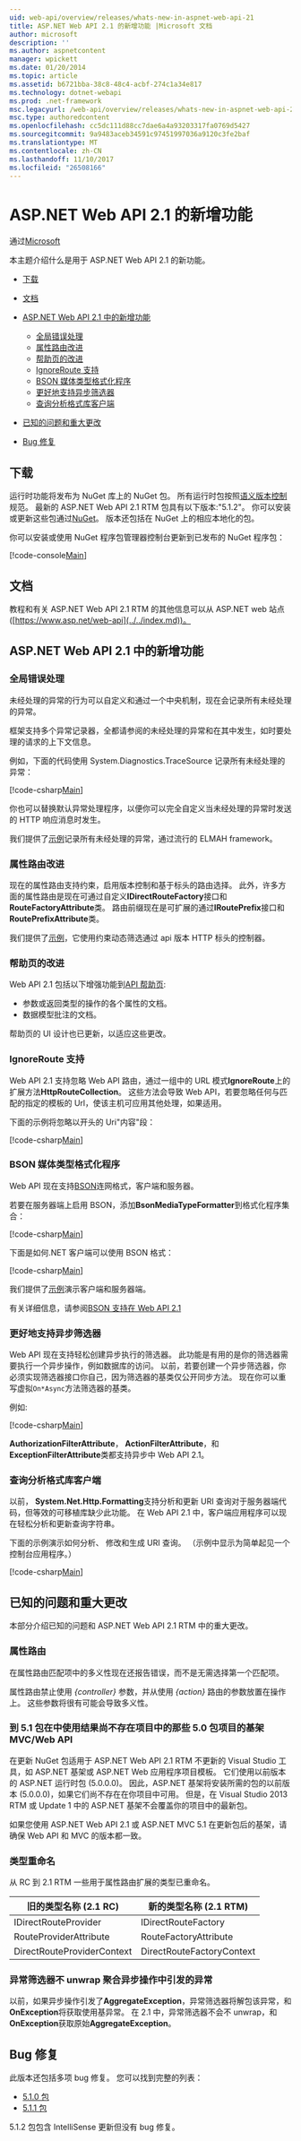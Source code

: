 ```yaml
---
uid: web-api/overview/releases/whats-new-in-aspnet-web-api-21
title: ASP.NET Web API 2.1 的新增功能 |Microsoft 文档
author: microsoft
description: ''
ms.author: aspnetcontent
manager: wpickett
ms.date: 01/20/2014
ms.topic: article
ms.assetid: b6721bba-38c8-48c4-acbf-274c1a34e817
ms.technology: dotnet-webapi
ms.prod: .net-framework
msc.legacyurl: /web-api/overview/releases/whats-new-in-aspnet-web-api-21
msc.type: authoredcontent
ms.openlocfilehash: cc5dc111d88cc7dae6a4a93203317fa0769d5427
ms.sourcegitcommit: 9a9483aceb34591c97451997036a9120c3fe2baf
ms.translationtype: MT
ms.contentlocale: zh-CN
ms.lasthandoff: 11/10/2017
ms.locfileid: "26508166"
---
```

<a name="whats-new-in-aspnet-web-api-21"></a>ASP.NET Web API 2.1 的新增功能
====================
通过[Microsoft](https://github.com/microsoft)

本主题介绍什么是用于 ASP.NET Web API 2.1 的新功能。

- [下载](#download)
- [文档](#documentation)
- [ASP.NET Web API 2.1 中的新增功能](#new-features)

    - [全局错误处理](#global-error)
    - [属性路由改进](#attribute-routing)
    - [帮助页的改进](#help-page)
    - [IgnoreRoute 支持](#ignoreroute)
    - [BSON 媒体类型格式化程序](#bson)
    - [更好地支持异步筛选器](#async-filters)
    - [查询分析格式库客户端](#query-parsing)
- [已知的问题和重大更改](#known-issues)
- [Bug 修复](#bug-fixes)

<a id="download"></a>
## <a name="download"></a>下载

运行时功能将发布为 NuGet 库上的 NuGet 包。 所有运行时包按照[语义版本控制](http://semver.org/)规范。 最新的 ASP.NET Web API 2.1 RTM 包具有以下版本:"5.1.2"。 你可以安装或更新这些包通过[NuGet](http://www.nuget.org/packages/Microsoft.AspNet.WebApi/)。 版本还包括在 NuGet 上的相应本地化的包。

你可以安装或使用 NuGet 程序包管理器控制台更新到已发布的 NuGet 程序包：

[!code-console[Main](whats-new-in-aspnet-web-api-21/samples/sample1.cmd)]

<a id="documentation"></a>
## <a name="documentation"></a>文档

教程和有关 ASP.NET Web API 2.1 RTM 的其他信息可以从 ASP.NET web 站点 ([https://www.asp.net/web-api](../../index.md))。

<a id="new-features"></a>
## <a name="new-features-in-aspnet-web-api-21"></a>ASP.NET Web API 2.1 中的新增功能

<a id="global-error"></a>
### <a name="global-error-handling"></a>全局错误处理

未经处理的异常的行为可以自定义和通过一个中央机制，现在会记录所有未经处理的异常。

框架支持多个异常记录器，全都请参阅的未经处理的异常和在其中发生，如时要处理的请求的上下文信息。

例如，下面的代码使用 System.Diagnostics.TraceSource 记录所有未经处理的异常：

[!code-csharp[Main](whats-new-in-aspnet-web-api-21/samples/sample2.cs)]

你也可以替换默认异常处理程序，以便你可以完全自定义当未经处理的异常时发送的 HTTP 响应消息时发生。

我们提供了[示例](http://aspnet.codeplex.com/SourceControl/latest#Samples/WebApi/Elmah/ReadMe.txt)记录所有未经处理的异常，通过流行的 ELMAH framework。

<a id="attribute-routing"></a>
### <a name="attribute-routing-improvements"></a>属性路由改进

现在的属性路由支持约束，启用版本控制和基于标头的路由选择。 此外，许多方面的属性路由是现在可通过自定义**IDirectRouteFactory**接口和**RouteFactoryAttribute**类。 路由前缀现在是可扩展的通过**IRoutePrefix**接口和**RoutePrefixAttribute**类。

我们提供了[示例](http://aspnet.codeplex.com/SourceControl/latest#Samples/WebApi/RoutingConstraintsSample/ReadMe.txt)，它使用约束动态筛选通过 api 版本 HTTP 标头的控制器。

<a id="help-page"></a>
### <a name="help-page-improvements"></a>帮助页的改进

Web API 2.1 包括以下增强功能到[API 帮助页](../getting-started-with-aspnet-web-api/creating-api-help-pages.md):

- 参数或返回类型的操作的各个属性的文档。
- 数据模型批注的文档。

帮助页的 UI 设计也已更新，以适应这些更改。

<a id="ignoreroute"></a>
### <a name="ignoreroute-support"></a>IgnoreRoute 支持

Web API 2.1 支持忽略 Web API 路由，通过一组中的 URL 模式**IgnoreRoute**上的扩展方法**HttpRouteCollection**。 这些方法会导致 Web API，若要忽略任何与匹配的指定的模板的 Url，使该主机可应用其他处理，如果适用。

下面的示例将忽略以开头的 Uri&quot;内容&quot;段：

[!code-csharp[Main](whats-new-in-aspnet-web-api-21/samples/sample3.cs)]

<a id="bson"></a>
### <a name="bson-media-type-formatter"></a>BSON 媒体类型格式化程序

Web API 现在支持[BSON](http://bsonspec.org/)连网格式，客户端和服务器。

若要在服务器端上启用 BSON，添加**BsonMediaTypeFormatter**到格式化程序集合：

[!code-csharp[Main](whats-new-in-aspnet-web-api-21/samples/sample4.cs)]

下面是如何.NET 客户端可以使用 BSON 格式：

[!code-csharp[Main](whats-new-in-aspnet-web-api-21/samples/sample5.cs)]

我们提供了[示例](http://aspnet.codeplex.com/SourceControl/latest#Samples/WebApi/BSONSample/ReadMe.txt)演示客户端和服务器端。

有关详细信息，请参阅[BSON 支持在 Web API 2.1](../formats-and-model-binding/bson-support-in-web-api-21.md)

<a id="async-filters"></a>
### <a name="better-support-for-async-filters"></a>更好地支持异步筛选器

Web API 现在支持轻松创建异步执行的筛选器。 此功能是有用的是你的筛选器需要执行一个异步操作，例如数据库的访问。 以前，若要创建一个异步筛选器，你必须实现筛选器接口你自己，因为筛选器的基类仅公开同步方法。 现在你可以重写虚拟`On*Async`方法筛选器的基类。

例如: 

[!code-csharp[Main](whats-new-in-aspnet-web-api-21/samples/sample6.cs)]

**AuthorizationFilterAttribute**， **ActionFilterAttribute**，和**ExceptionFilterAttribute**类都支持异步中 Web API 2.1。

<a id="query-parsing"></a>
### <a name="query-parsing-for-the-client-formatting-library"></a>查询分析格式库客户端

以前， **System.Net.Http.Formatting**支持分析和更新 URI 查询对于服务器端代码，但等效的可移植库缺少此功能。 在 Web API 2.1 中，客户端应用程序可以现在轻松分析和更新查询字符串。

下面的示例演示如何分析、 修改和生成 URI 查询。 （示例中显示为简单起见一个控制台应用程序。）

[!code-csharp[Main](whats-new-in-aspnet-web-api-21/samples/sample7.cs)]

<a id="known-issues"></a>
## <a name="known-issues-and-breaking-changes"></a>已知的问题和重大更改

本部分介绍已知的问题和 ASP.NET Web API 2.1 RTM 中的重大更改。

### <a name="attribute-routing"></a>属性路由

在属性路由匹配项中的多义性现在还报告错误，而不是无需选择第一个匹配项。

属性路由禁止使用 *{controller}* 参数，并从使用 *{action}* 路由的参数放置在操作上。 这些参数将很有可能会导致多义性。

### <a name="scaffolding-mvcweb-api-into-a-project-with-51-packages-results-in-50-packages-for-ones-that-dont-already-exist-in-the-project"></a>到 5.1 包在中使用结果尚不存在项目中的那些 5.0 包项目的基架 MVC/Web API

在更新 NuGet 包适用于 ASP.NET Web API 2.1 RTM 不更新的 Visual Studio 工具，如 ASP.NET 基架或 ASP.NET Web 应用程序项目模板。 它们使用以前版本的 ASP.NET 运行时包 (5.0.0.0)。 因此，ASP.NET 基架将安装所需的包的以前版本 (5.0.0.0)，如果它们尚不存在在你项目中可用。 但是，在 Visual Studio 2013 RTM 或 Update 1 中的 ASP.NET 基架不会覆盖你的项目中的最新包。

如果您使用 ASP.NET Web API 2.1 或 ASP.NET MVC 5.1 在更新包后的基架，请确保 Web API 和 MVC 的版本都一致。

### <a name="type-renames"></a>类型重命名

从 RC 到 2.1 RTM 一些用于属性路由扩展的类型已重命名。

| 旧的类型名称 (2.1 RC) | 新的类型名称 (2.1 RTM) |
| --- | --- |
| IDirectRouteProvider | IDirectRouteFactory |
| RouteProviderAttribute | RouteFactoryAttribute |
| DirectRouteProviderContext | DirectRouteFactoryContext |

### <a name="exception-filters-do-not-unwrap-aggregate-exceptions-thrown-in-async-actions"></a>异常筛选器不 unwrap 聚合异步操作中引发的异常

以前，如果异步操作引发了**AggregateException**，异常筛选器将解包该异常，和**OnException**将获取使用基异常。 在 2.1 中，异常筛选器不会不 unwrap，和**OnException**获取原始**AggregateException**。

<a id="bug-fixes"></a>
## <a name="bug-fixes"></a>Bug 修复

此版本还包括多项 bug 修复。 您可以找到完整的列表：

- [5.1.0 包](https://aspnetwebstack.codeplex.com/workitem/list/advanced?keyword=&amp;status=Closed&amp;type=All&amp;priority=All&amp;release=v5.1%20Preview|v5.1%20RTM&amp;assignedTo=All&amp;component=Web%20API|Web%20API%20OData&amp;sortField=AssignedTo&amp;sortDirection=Ascending&amp;page=0&amp;reasonClosed=Fixed)
- [5.1.1 包](https://aspnetwebstack.codeplex.com/workitem/list/advanced?keyword=&status=All&type=All&priority=All&release=v5.1.1%20RTM&assignedTo=All&component=Web%20API&sortField=AssignedTo&sortDirection=Ascending&page=0&reasonClosed=Fixed)

5.1.2 包包含 IntelliSense 更新但没有 bug 修复。
